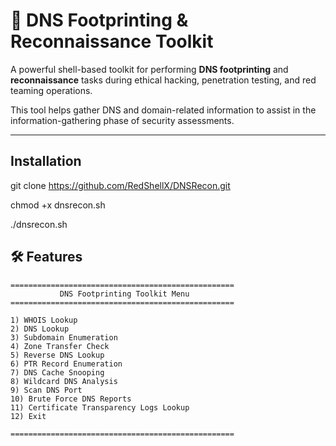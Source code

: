 # 🧠 DNS Footprinting & Reconnaissance Toolkit

A powerful shell-based toolkit for performing **DNS footprinting** and **reconnaissance** tasks during ethical hacking, penetration testing, and red teaming operations.

This tool helps gather DNS and domain-related information to assist in the information-gathering phase of security assessments.

---
## Installation 
git clone https://github.com/RedShellX/DNSRecon.git

chmod +x dnsrecon.sh

./dnsrecon.sh

## 🛠 Features

```text
==================================================
           DNS Footprinting Toolkit Menu
==================================================

1) WHOIS Lookup  
2) DNS Lookup  
3) Subdomain Enumeration  
4) Zone Transfer Check  
5) Reverse DNS Lookup  
6) PTR Record Enumeration  
7) DNS Cache Snooping  
8) Wildcard DNS Analysis  
9) Scan DNS Port  
10) Brute Force DNS Reports  
11) Certificate Transparency Logs Lookup  
12) Exit

==================================================
